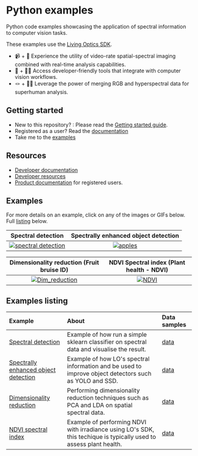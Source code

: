 # Python examples

Python code examples showcasing the application of spectral information to computer vision tasks.

These examples use the [Living Optics SDK](https://www.livingoptics.com/developer/).

- 📹 + 🌈 Experience the utility of video-rate spatial-spectral imaging combined with real-time analysis capabilities.
- 🔧 + 👩‍💻 Access developer-friendly tools that integrate with computer vision workflows.
- 🪢 + 💪🏼 Leverage the power of merging RGB and hyperspectral data for superhuman analysis.

## Getting started

- New to this repository? : Please read the [Getting started guide](https://developer.livingoptics.com/getting-started/).
- Registered as a user? Read the [documentation](https://docs.livingoptics.com/)
- Take me to the [examples](#examples)

## Resources

- [Developer documentation](https://developer.livingoptics.com/)
- [Developer resources](https://www.livingoptics.com/developer)
- [Product documentation](https://docs.livingoptics.com/) for registered users.

## Examples

For more details on an example, click on any of the images or GIFs below. Full [listing](#examples-listing) below.

Spectral detection | Spectrally enhanced object detection |
:------------: |  :----------: |
[![spectral detection](./spectral-detection/media/liquid-classification.gif)](./spectral-detection/README.md)  | [![apples](./enhanced-object-detection/media/plastic-apple-id.gif)](./enhanced-object-detection/README.md)  |

Dimensionality reduction (Fruit bruise ID) | NDVI Spectral index (Plant health - NDVI) |
:------------: |  :----------: |
[![Dim_reduction](./dimensionality-reduction/media/fruit-bruising.gif)](./dimensionality-reduction/README.md)  | [![NDVI](./NDVI/media/ndvi.gif)](https://github.com/livingoptics/sdk-examples/blob/929cbe85edcf5119eab7632e626b71f86102ab11/src/python/examples/applications/NDVI_from_file.py) |

## Examples listing

Example | About | Data samples |
:--------------------|:--------------------------------------|:-------|
[Spectral detection](./spectral-detection/README.md) | Example of how run a simple sklearn classifier on spectral data and visualise the result. | [data](https://cloud.livingoptics.com/shared-resources?file=samples/spectral-detection.zip)|
[Spectrally enhanced object detection](./enhanced-object-detection/README.md) | Example of how LO's spectral information and be used to improve object detectors such as YOLO and SSD. | [data](https://cloud.livingoptics.com/shared-resources?file=samples/enhanced-object-detection.zip) |
[Dimensionality reduction](./dimensionality-reduction/README.md) | Performing dimensionality reduction techniques such as PCA and LDA on spatial spectral data. | [data](https://cloud.livingoptics.com/shared-resources?file=samples/dimensionality-reduction.zip)|
[NDVI spectral index](./NDVI/README.md) | Example of performing NDVI with irradiance using LO's SDK, this techique is typically used to assess plant health. | [data](https://cloud.livingoptics.com/shared-resources?file=samples/NDVI.zip)|
